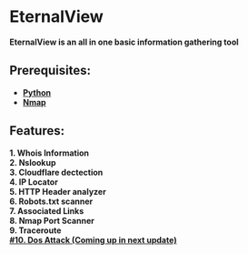 # EternalView
<b>EternalView is an all in one basic information gathering tool<br>
<h2> Prerequisites:</h2>
  <ul type='1'>
  <li><a href ="https://www.python.org/downloads/">Python</a> </li>
    <li><a href="https://nmap.org/download.html">Nmap</a></li>
    </ul>
<h2> Features:</h2>
 1. Whois Information<br>
 2. Nslookup<br>
 3. Cloudflare dectection<br>
 4. IP Locator<br>
 5. HTTP Header analyzer<br>
 6. Robots.txt scanner<br>
 7. Associated Links<br>
 8. Nmap Port Scanner<br>
 9. Traceroute<br>
 <u>#10. Dos Attack (Coming up in next update)</u><br>

